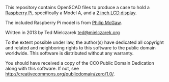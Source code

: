This repository contains OpenSCAD files to produce a case to hold a
[Raspberry Pi], specifically a Model A, and a [2 inch LCD display].

The included Raspberry Pi model is from [Philip McGaw].

Written in 2013 by Ted Mielczarek <ted@mielczarek.org>

To the extent possible under law, the author(s) have dedicated all copyright and related and neighboring rights to this software to the public domain worldwide. This software is distributed without any warranty.

You should have received a copy of the CC0 Public Domain Dedication along with this software. If not, see <http://creativecommons.org/publicdomain/zero/1.0/>.

[Raspberry Pi]: http://www.raspberrypi.org/
[2 inch LCD display]: http://www.adafruit.com/products/911
[Philip McGaw]: http://philipmcgaw.com/guides/raspberrypi/raspberry-pi-open-scad/
